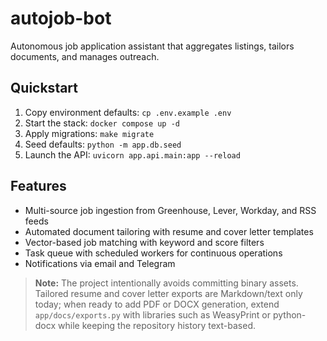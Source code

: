 # autojob-bot

Autonomous job application assistant that aggregates listings, tailors documents, and manages outreach.

## Quickstart

1. Copy environment defaults: `cp .env.example .env`
2. Start the stack: `docker compose up -d`
3. Apply migrations: `make migrate`
4. Seed defaults: `python -m app.db.seed`
5. Launch the API: `uvicorn app.api.main:app --reload`

## Features

- Multi-source job ingestion from Greenhouse, Lever, Workday, and RSS feeds
- Automated document tailoring with resume and cover letter templates
- Vector-based job matching with keyword and score filters
- Task queue with scheduled workers for continuous operations
- Notifications via email and Telegram

> **Note:** The project intentionally avoids committing binary assets. Tailored resume and cover letter exports are Markdown/text only today; when ready to add PDF or DOCX generation, extend `app/docs/exports.py` with libraries such as WeasyPrint or python-docx while keeping the repository history text-based.
